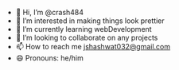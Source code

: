 - 👋 Hi, I’m @crash484
- 👀 I’m interested in making things look prettier
- 🌱 I’m currently learning webDevelopment
- 💞️ I’m looking to collaborate on any projects
- 📫 How to reach me jshashwat032@gmail.com
- 😄 Pronouns: he/him

<!---
crash484/crash484 is a ✨ special ✨ repository because its `README.md` (this file) appears on your GitHub profile.
You can click the Preview link to take a look at your changes.
--->
